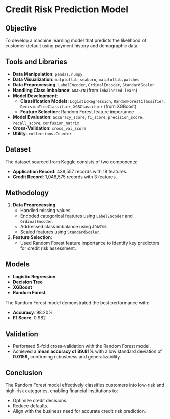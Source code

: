 # Credit Risk Prediction Model

## Objective
To develop a machine learning model that predicts the likelihood of customer default using payment history and demographic data.

## Tools and Libraries
- **Data Manipulation**: `pandas`, `numpy`
- **Data Visualization**: `matplotlib`, `seaborn`, `matplotlib.patches`
- **Data Preprocessing**: `LabelEncoder`, `OrdinalEncoder`, `StandardScaler`
- **Handling Class Imbalance**: `ADASYN` (from `imbalanced-learn`)
- **Model Development**:
  - **Classification Models**: `LogisticRegression`, `RandomForestClassifier`, `DecisionTreeClassifier`, `XGBClassifier` (from XGBoost)
  - **Feature Selection**: Random Forest feature importance
- **Model Evaluation**: `accuracy_score`, `f1_score`, `precision_score`, `recall_score`, `confusion_matrix`
- **Cross-Validation**: `cross_val_score`
- **Utility**: `collections.Counter`

## Dataset
The dataset sourced from Kaggle consists of two components:
- **Application Record**: 438,557 records with 18 features.
- **Credit Record**: 1,048,575 records with 3 features.

## Methodology
1. **Data Preprocessing**:
   - Handled missing values.
   - Encoded categorical features using `LabelEncoder` and `OrdinalEncoder`.
   - Addressed class imbalance using `ADASYN`.
   - Scaled features using `StandardScaler`.
2. **Feature Selection**:
   - Used Random Forest feature importance to identify key predictors for credit risk assessment.

## Models
- **Logistic Regression**
- **Decision Tree**
- **XGBoost**
- **Random Forest**

The Random Forest model demonstrated the best performance with:
- **Accuracy**: 98.20%
- **F1 Score**: 0.982

## Validation
- Performed 5-fold cross-validation with the Random Forest model.
- Achieved a **mean accuracy of 89.81%** with a low standard deviation of **0.0159**, confirming robustness and generalizability.

## Conclusion
The Random Forest model effectively classifies customers into low-risk and high-risk categories, enabling financial institutions to:
- Optimize credit decisions.
- Reduce defaults.
- Align with the business need for accurate credit risk prediction.

